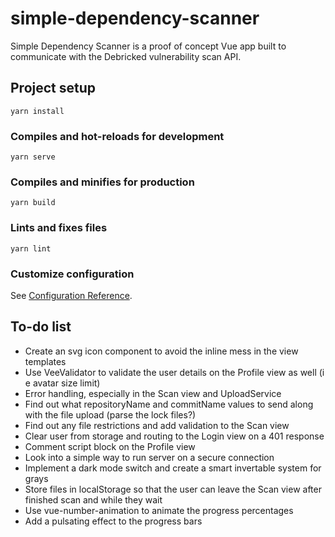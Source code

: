 # simple-dependency-scanner

Simple Dependency Scanner is a proof of concept Vue app built to communicate with the Debricked vulnerability scan API.

## Project setup
```
yarn install
```

### Compiles and hot-reloads for development
```
yarn serve
```

### Compiles and minifies for production
```
yarn build
```

### Lints and fixes files
```
yarn lint
```

### Customize configuration
See [Configuration Reference](https://cli.vuejs.org/config/).

## To-do list
- Create an svg icon component to avoid the inline mess in the view templates
- Use VeeValidator to validate the user details on the Profile view as well (i e avatar size limit)
- Error handling, especially in the Scan view and UploadService
- Find out what repositoryName and commitName values to send along with the file upload (parse the lock files?)
- Find out any file restrictions and add validation to the Scan view
- Clear user from storage and routing to the Login view on a 401 response
- Comment script block on the Profile view
- Look into a simple way to run server on a secure connection
- Implement a dark mode switch and create a smart invertable system for grays
- Store files in localStorage so that the user can leave the Scan view after finished scan and while they wait
- Use vue-number-animation to animate the progress percentages
- Add a pulsating effect to the progress bars
